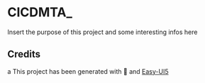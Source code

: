 # CICDMTA_

Insert the purpose of this project and some interesting infos here

## Credits
a
This project has been generated with 💙 and [Easy-UI5](https://github.com/SAP/generator-easy-ui5)
